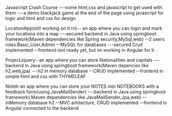 Javascript Crash Course ---some html,css and javascript to get used with them ---a demo blackjack game at the end of the page using javascript for logic and html and css for design

LocationApp(still working on it rn)-- an app where you can login and mark your locations into a map ---secured backend in Java using springboot framework(Maven dependencies like Spring security,MySql,web) --2 users roles:Basic_User,Admin --MySQL for databases ---secured Crud implemented --frontend isnt ready yet, but im working in Angular for it

ProjectJquery--an app where you can store Nationalities and capitals ---backend in Java using springboot framework(Maven depencies like h2,web,jpa) ---h2 in memory database --CRUD implemented --frontend in simple html and css with THYMELEAF

NoteIt-an app where you can store your NOTES into NOTEBOOKS with a feedback form(using JavaMailSender) ---backend in Java using springboot framework( Maven dependencies like JavaMailSender,Jpa,web) --inMemory database h2 --MVC arhitecture, CRUD implemented --frontend in Angular connected to the backend
